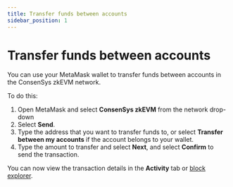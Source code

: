 ```yaml
---
title: Transfer funds between accounts
sidebar_position: 1
---
```


# Transfer funds between accounts

You can use your MetaMask wallet to transfer funds between accounts in the ConsenSys zkEVM network.

To do this:

1. Open MetaMask and select **ConsenSys zkEVM** from the network drop-down
1. Select **Send**.
1. Type the address that you want to transfer funds to, or select **Transfer between my accounts** if the account belongs to your wallet.
1. Type the amount to transfer and select **Next**, and select **Confirm** to send the transaction.

You can now view the transaction details in the **Activity** tab or [block explorer](https://explorer.goerli.zkevm.consensys.net/).
